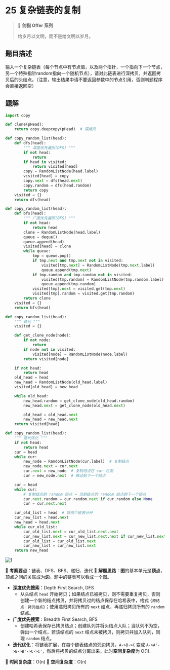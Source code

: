 # 25 复杂链表的复制

> 🌟 **剑指 Offer 系列**
>
> 给岁月以文明，而不是给文明以岁月。

## 题目描述

输入一个复杂链表（每个节点中有节点值，以及两个指针，一个指向下一个节点，另一个特殊指针random指向一个随机节点），请对此链表进行深拷贝，并返回拷贝后的头结点。（注意，输出结果中请不要返回参数中的节点引用，否则判题程序会直接返回空）

## 题解

```python
import copy

def clone(pHead):
    return copy.deepcopy(pHead)  # 深拷贝
```

```python
def copy_random_list(head):
    def dfs(head):
        """ 深度优先遍历(DFS) """
        if not head:
            return
        if head in visited:
            return visited[head]
        copy = RandomListNode(head.label)
        visited[head] = copy
        copy.next = dfs(head.next)
        copy.random = dfs(head.random)
        return copy
    visited = {}
    return dfs(head)
```

```python
def copy_random_list(head):
    def bfs(head):
        """ 广度优先遍历(BFS) """
        if not head:
            return head
        clone = RandomListNode(head.label)
        queue = deque()
        queue.append(head)
        visited[head] = clone
        while queue:
            tmp = queue.pop()
            if tmp.next and tmp.next not in visited:
                visited[tmp.next] = RandomListNode(tmp.next.label)
                queue.append(tmp.next)
            if tmp.random and tmp.random not in visited:
                visited[tmp.random] = RandomListNode(tmp.random.label)
                queue.append(tmp.random)
            visited[tmp].next = visited.get(tmp.next)
            visited[tmp].random = visited.get(tmp.random)
        return clone
    visited = {}
    return bfs(head)
```

```python
def copy_random_list(head):
    """ 迭代 """
    visited = {}

    def get_clone_node(node):
        if not node:
            return
        if node not in visited:
            visited[node] = RandomListNode(node.label)
        return visited[node]

    if not head:
        return head
    old_head = head
    new_head = RandomListNode(old_head.label)
    visited[old_head] = new_head

    while old_head:
        new_head.random = get_clone_node(old_head.random)
        new_head.next = get_clone_node(old_head.next)

        old_head = old_head.next
        new_head = new_head.next
    return visited[head]
```

```python
def copy_random_list(head):
    """ 迭代优化 """
    if not head:
        return head
    cur = head
    while cur:
        new_node = RandomListNode(cur.label)  # 复制结点
        new_node.next = cur.next
        cur.next = new_node  # 复制结点在 cur 后面
        cur = new_node.next  # 移动到下一个结点

    cur = head
    while cur:
        # 复制结点的 random 结点 = 当前结点的 random 结点的下一个结点
        cur.next.random = cur.random.next if cur.random else None
        cur = cur.next.next

    cur_old_list = head  # 将两个链表分开
    cur_new_list = head.next
    new_head = head.next
    while cur_old_list:
        cur_old_list.next = cur_old_list.next.next
        cur_new_list.next = cur_new_list.next.next if cur_new_list.next else None
        cur_old_list = cur_old_list.next
        cur_new_list = cur_new_list.next
    return new_head
```

![1](https://tva1.sinaimg.cn/large/007S8ZIlly1gimshk3wuij30pc0ckgoo.jpg)

🍥 **考察要点**：链表、DFS、BFS、递归、迭代
🍬 **解题思路**：**图**的基本单元是**顶点**，顶点之间的关联成为**边**。题中的链表可以看成一个图。

- **深度优先搜索**：Depth First Search, DFS
  - 从头结点 `head` 开始拷贝；如果结点已被拷贝，则不需要重复拷贝，否则创建一个新的结点拷贝，并将拷贝过的结点保存在哈希表中，格式 `{原结点：拷贝结点}`；使用递归拷贝所有的 `next` 结点，再递归拷贝所有的 `random` 结点。
- **广度优先搜索**：Breadth First Search, BFS
  - 创建哈希表保存已拷贝结点；创建队列并将头结点入队；当队列不为空，弹出一个结点，若该结点的 `next` 结点未被拷贝，则拷贝并加入队列，同理 `random` 结点。
- **迭代优化**：将链表扩展，在每个链表结点的旁边拷贝，`A->B->C` 变成 `A->A'->B->B'->C->C'`，然后将拷贝的结点分离出来。此时**空间复杂度**为 O(1).

🍉 **时间复杂度**：O(n)
🍭 **空间复杂度**：O(n)
